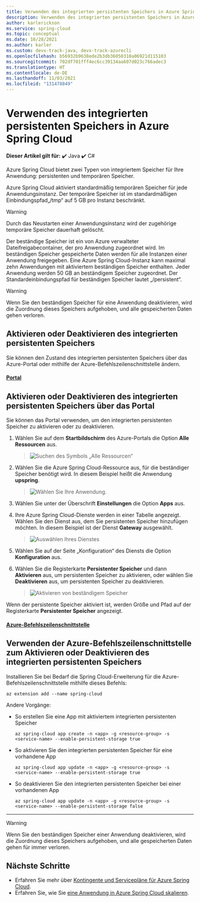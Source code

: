 ```yaml
---
title: Verwenden des integrierten persistenten Speichers in Azure Spring Cloud | Microsoft-Dokumentation
description: Verwenden des integrierten persistenten Speichers in Azure Spring Cloud
author: karlerickson
ms.service: spring-cloud
ms.topic: conceptual
ms.date: 10/28/2021
ms.author: karler
ms.custom: devx-track-java, devx-track-azurecli
ms.openlocfilehash: b56932b9638ede2b3db36050310a06921d115103
ms.sourcegitcommit: 702df701fff4ec6cc39134aa607d023c766adec3
ms.translationtype: HT
ms.contentlocale: de-DE
ms.lasthandoff: 11/03/2021
ms.locfileid: "131478849"
---
```

# <a name="use-built-in-persistent-storage-in-azure-spring-cloud"></a>Verwenden des integrierten persistenten Speichers in Azure Spring Cloud

**Dieser Artikel gilt für:** ✔️ Java ✔️ C#

Azure Spring Cloud bietet zwei Typen von integriertem Speicher für Ihre Anwendung: persistenten und temporären Speicher.

Azure Spring Cloud aktiviert standardmäßig temporären Speicher für jede Anwendungsinstanz. Der temporäre Speicher ist im standardmäßigen Einbindungspfad„/tmp“ auf 5 GB pro Instanz beschränkt.

> [!WARNING]
> Durch das Neustarten einer Anwendungsinstanz wird der zugehörige temporäre Speicher dauerhaft gelöscht.

Der beständige Speicher ist ein von Azure verwalteter Dateifreigabecontainer, der pro Anwendung zugeordnet wird. Im beständigen Speicher gespeicherte Daten werden für alle Instanzen einer Anwendung freigegeben. Eine Azure Spring Cloud-Instanz kann maximal zehn Anwendungen mit aktiviertem beständigen Speicher enthalten. Jeder Anwendung werden 50 GB an beständigem Speicher zugeordnet. Der Standardeinbindungspfad für beständigen Speicher lautet „/persistent“.

> [!WARNING]
> Wenn Sie den beständigen Speicher für eine Anwendung deaktivieren, wird die Zuordnung dieses Speichers aufgehoben, und alle gespeicherten Daten gehen verloren.

## <a name="enable-or-disable-built-in-persistent-storage"></a>Aktivieren oder Deaktivieren des integrierten persistenten Speichers

Sie können den Zustand des integrierten persistenten Speichers über das Azure-Portal oder mithilfe der Azure-Befehlszeilenschnittstelle ändern.

#### <a name="portal"></a>[Portal](#tab/azure-portal)
## <a name="enable-or-disable-built-in-persistent-storage-with-the-portal"></a>Aktivieren oder Deaktivieren des integrierten persistenten Speichers über das Portal
Sie können das Portal verwenden, um den integrierten persistenten Speicher zu aktivieren oder zu deaktivieren.

1. Wählen Sie auf dem **Startbildschirm** des Azure-Portals die Option **Alle Ressourcen** aus.

    >![Suchen des Symbols „Alle Ressourcen“](media/portal-all-resources.jpg)

1. Wählen Sie die Azure Spring Cloud-Ressource aus, für die beständiger Speicher benötigt wird. In diesem Beispiel heißt die Anwendung **upspring**.

    > ![Wählen Sie Ihre Anwendung.](media/select-service.jpg)

1. Wählen Sie unter der Überschrift **Einstellungen** die Option **Apps** aus.

1. Ihre Azure Spring Cloud-Dienste werden in einer Tabelle angezeigt.  Wählen Sie den Dienst aus, dem Sie persistenten Speicher hinzufügen möchten. In diesem Beispiel ist der Dienst **Gateway** ausgewählt.

    > ![Auswählen Ihres Dienstes](media/select-gateway.jpg)

1. Wählen Sie auf der Seite „Konfiguration“ des Diensts die Option **Konfiguration** aus.

1. Wählen Sie die Registerkarte **Persistenter Speicher** und dann **Aktivieren** aus, um persistenten Speicher zu aktivieren, oder wählen Sie **Deaktivieren** aus, um persistenten Speicher zu deaktivieren.

    > ![Aktivieren von beständigem Speicher](media/enable-persistent-storage.jpg)

Wenn der persistente Speicher aktiviert ist, werden Größe und Pfad auf der Registerkarte **Persistenter Speicher** angezeigt.

#### <a name="azure-cli"></a>[Azure-Befehlszeilenschnittstelle](#tab/azure-cli)
## <a name="use-the-azure-cli-to-enable-or-disable-built-in-persistent-storage"></a>Verwenden der Azure-Befehlszeilenschnittstelle zum Aktivieren oder Deaktivieren des integrierten persistenten Speichers
Installieren Sie bei Bedarf die Spring Cloud-Erweiterung für die Azure-Befehlszeilenschnittstelle mithilfe dieses Befehls:

```azurecli
az extension add --name spring-cloud
```

Andere Vorgänge:

* So erstellen Sie eine App mit aktiviertem integrierten persistenten Speicher

    ```azurecli
    az spring-cloud app create -n <app> -g <resource-group> -s <service-name> --enable-persistent-storage true
    ```

* So aktivieren Sie den integrierten persistenten Speicher für eine vorhandene App

    ```azurecli
    az spring-cloud app update -n <app> -g <resource-group> -s <service-name> --enable-persistent-storage true
    ```

* So deaktivieren Sie den integrierten persistenten Speicher bei einer vorhandenen App

    ```azurecli
    az spring-cloud app update -n <app> -g <resource-group> -s <service-name> --enable-persistent-storage false
    ```
---
> [!WARNING]
> Wenn Sie den beständigen Speicher einer Anwendung deaktivieren, wird die Zuordnung dieses Speichers aufgehoben, und alle gespeicherten Daten gehen für immer verloren.

## <a name="next-steps"></a>Nächste Schritte

* Erfahren Sie mehr über [Kontingente und Servicepläne für Azure Spring Cloud](./quotas.md).
* Erfahren Sie, wie Sie [eine Anwendung in Azure Spring Cloud skalieren](./how-to-scale-manual.md).

